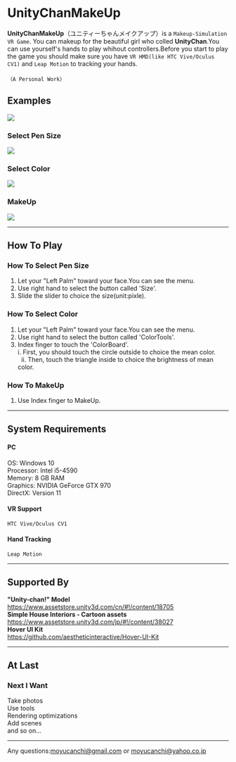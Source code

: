 # UnityChanMakeUp

**UnityChanMakeUp**（ユニティーちゃんメイクアップ）is a `Makeup-Simulation VR Game`. You can makeup for the beautiful girl who colled **UnityChan**.You can use yourself's hands to play whihout controllers.Before you start to play the game you should make sure you have `VR HMD(like HTC Vive/Oculus CV1)` and `Leap Motion` to tracking your hands.<br>
<br>`（A Personal Work）`

## Examples
![](https://github.com/moyucanchi/UnityChanMakeUp/blob/master/Gif/1.gif)
### Select Pen Size
![](https://github.com/moyucanchi/UnityChanMakeUp/blob/master/Gif/2.gif)
### Select Color
![](https://github.com/moyucanchi/UnityChanMakeUp/blob/master/Gif/4.gif)
### MakeUp
![](https://github.com/moyucanchi/UnityChanMakeUp/blob/master/Gif/5.gif)
___
## How To Play
### How To Select Pen Size

  1. Let your "Left Palm"  toward your face.You can see the menu. <br>
  2. Use  right hand to select the button called 'Size'. <br>
  3. Slide the slider to choice the size(unit:pixle). <br>
  
### How To Select Color

  1. Let your "Left Palm"  toward your face.You can see the menu. <br>
  2. Use right hand to select the button called 'ColorTools'. <br>
  3. Index finger to touch the 'ColorBoard'. <br>
    i. First, you should touch the circle outside to choice the mean color.<br>
   ii. Then, touch the triangle inside to choice the brightness of mean color.<br>

### How To MakeUp

   1. Use Index finger to MakeUp. <br>
   
___

## System Requirements 
#### PC
OS: Windows 10 <br>
Processor: Intel i5-4590 <br>
Memory: 8 GB RAM <br>
Graphics: NVIDIA GeForce GTX 970 <br>
DirectX: Version 11 <br>

#### VR Support
`HTC Vive/Oculus CV1`

#### Hand Tracking
`Leap Motion`
___
## Supported By

**"Unity-chan!" Model**<br>
https://www.assetstore.unity3d.com/cn/#!/content/18705<br>
**Simple House Interiors - Cartoon assets**<br>
https://www.assetstore.unity3d.com/jp/#!/content/38027<br>
**Hover UI Kit**<br>
https://github.com/aestheticinteractive/Hover-UI-Kit<br>

___

## At Last
### Next I Want
Take photos<br>
Use tools<br>
Rendering optimizations<br>
Add scenes<br>
and so on...<br>
___

Any questions:moyucanchi@gmail.com or moyucanchi@yahoo.co.jp
